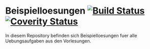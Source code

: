 # Beispielloesungen [![Build Status](https://travis-ci.org/nordakademie-einfuehrung-java/beispielloesungen.svg?branch=master)](https://travis-ci.org/nordakademie-einfuehrung-java/beispielloesungen) [![Coverity Status](https://scan.coverity.com/projects/6652/badge.svg)](https://scan.coverity.com/projects/nordakademie-einfuehrung-java-beispielloesungen)

In diesem Repository befinden sich Beispielloesungen fuer alle Uebungsaufgaben aus den Vorlesungen.
